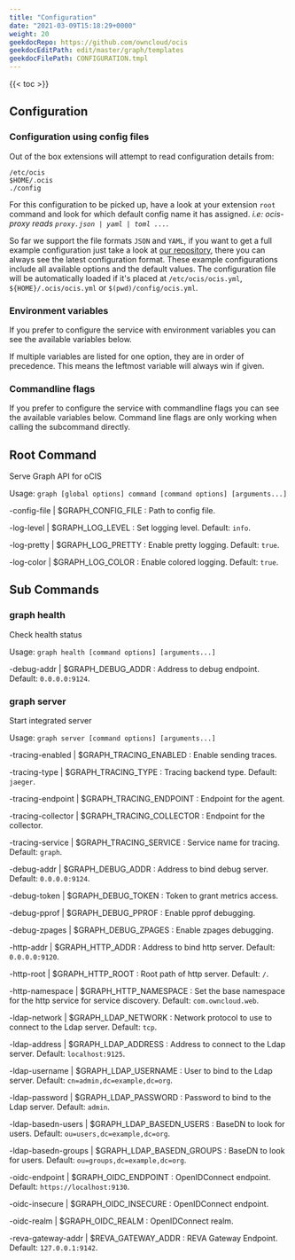 ```yaml
---
title: "Configuration"
date: "2021-03-09T15:18:29+0000"
weight: 20
geekdocRepo: https://github.com/owncloud/ocis
geekdocEditPath: edit/master/graph/templates
geekdocFilePath: CONFIGURATION.tmpl
---
```


{{< toc >}}

## Configuration

### Configuration using config files

Out of the box extensions will attempt to read configuration details from:

```console
/etc/ocis
$HOME/.ocis
./config
```

For this configuration to be picked up, have a look at your extension `root` command and look for which default config name it has assigned. *i.e: ocis-proxy reads `proxy.json | yaml | toml ...`*.

So far we support the file formats `JSON` and `YAML`, if you want to get a full example configuration just take a look at [our repository](https://github.com/owncloud/ocis/tree/master/graph/config), there you can always see the latest configuration format. These example configurations include all available options and the default values. The configuration file will be automatically loaded if it's placed at `/etc/ocis/ocis.yml`, `${HOME}/.ocis/ocis.yml` or `$(pwd)/config/ocis.yml`.

### Environment variables

If you prefer to configure the service with environment variables you can see the available variables below.

If multiple variables are listed for one option, they are in order of precedence. This means the leftmost variable will always win if given.

### Commandline flags

If you prefer to configure the service with commandline flags you can see the available variables below. Command line flags are only working when calling the subcommand directly.

## Root Command

Serve Graph API for oCIS

Usage: `graph [global options] command [command options] [arguments...]`

-config-file |  $GRAPH_CONFIG_FILE
: Path to config file.

-log-level |  $GRAPH_LOG_LEVEL
: Set logging level. Default: `info`.

-log-pretty |  $GRAPH_LOG_PRETTY
: Enable pretty logging. Default: `true`.

-log-color |  $GRAPH_LOG_COLOR
: Enable colored logging. Default: `true`.

## Sub Commands

### graph health

Check health status

Usage: `graph health [command options] [arguments...]`

-debug-addr |  $GRAPH_DEBUG_ADDR
: Address to debug endpoint. Default: `0.0.0.0:9124`.

### graph server

Start integrated server

Usage: `graph server [command options] [arguments...]`

-tracing-enabled |  $GRAPH_TRACING_ENABLED
: Enable sending traces.

-tracing-type |  $GRAPH_TRACING_TYPE
: Tracing backend type. Default: `jaeger`.

-tracing-endpoint |  $GRAPH_TRACING_ENDPOINT
: Endpoint for the agent.

-tracing-collector |  $GRAPH_TRACING_COLLECTOR
: Endpoint for the collector.

-tracing-service |  $GRAPH_TRACING_SERVICE
: Service name for tracing. Default: `graph`.

-debug-addr |  $GRAPH_DEBUG_ADDR
: Address to bind debug server. Default: `0.0.0.0:9124`.

-debug-token |  $GRAPH_DEBUG_TOKEN
: Token to grant metrics access.

-debug-pprof |  $GRAPH_DEBUG_PPROF
: Enable pprof debugging.

-debug-zpages |  $GRAPH_DEBUG_ZPAGES
: Enable zpages debugging.

-http-addr |  $GRAPH_HTTP_ADDR
: Address to bind http server. Default: `0.0.0.0:9120`.

-http-root |  $GRAPH_HTTP_ROOT
: Root path of http server. Default: `/`.

-http-namespace |  $GRAPH_HTTP_NAMESPACE
: Set the base namespace for the http service for service discovery. Default: `com.owncloud.web`.

-ldap-network |  $GRAPH_LDAP_NETWORK
: Network protocol to use to connect to the Ldap server. Default: `tcp`.

-ldap-address |  $GRAPH_LDAP_ADDRESS
: Address to connect to the Ldap server. Default: `localhost:9125`.

-ldap-username |  $GRAPH_LDAP_USERNAME
: User to bind to the Ldap server. Default: `cn=admin,dc=example,dc=org`.

-ldap-password |  $GRAPH_LDAP_PASSWORD
: Password to bind to the Ldap server. Default: `admin`.

-ldap-basedn-users |  $GRAPH_LDAP_BASEDN_USERS
: BaseDN to look for users. Default: `ou=users,dc=example,dc=org`.

-ldap-basedn-groups |  $GRAPH_LDAP_BASEDN_GROUPS
: BaseDN to look for users. Default: `ou=groups,dc=example,dc=org`.

-oidc-endpoint |  $GRAPH_OIDC_ENDPOINT
: OpenIDConnect endpoint. Default: `https://localhost:9130`.

-oidc-insecure |  $GRAPH_OIDC_INSECURE
: OpenIDConnect endpoint.

-oidc-realm |  $GRAPH_OIDC_REALM
: OpenIDConnect realm.

-reva-gateway-addr |  $REVA_GATEWAY_ADDR
: REVA Gateway Endpoint. Default: `127.0.0.1:9142`.

